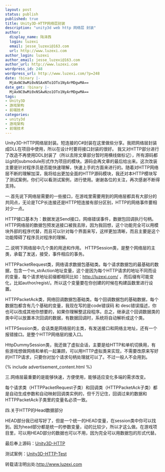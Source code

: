 ```yaml
---
layout: post
status: publish
published: true
title: Unity3D-HTTP网络层封装
description: "unity3d web http 网络层 封装"
author:
  display_name: 陆泽西
  login: luzexi
  email: jesse_luzexi@163.com
  url: http://www.luzexi.com
author_login: luzexi
author_email: jesse_luzexi@163.com
author_url: http://www.luzexi.com
wordpress_id: 248
wordpress_url: http://www.luzexi.com/?p=248
date: !binary |-
  MjAxNC0wMi0xNSAxNTo1OTo1NyArMDgwMA==
date_gmt: !binary |-
  MjAxNC0wMi0xNSAwNzo1OTo1NyArMDgwMA==
tags:
- Unity3D
- 游戏架构
- 前端技术
categories:
- unity3d
- 游戏架构
- 前端技术
---
```

Unity3D-HTTP网络层封装。短连接的C#封装在这里做些分享。我把网络层封装成DLL在项目中使用，所以在设计时要将接口封装的很好。 我又对HTTP部分进行了改造不再使用DDL封装了（所以去除文章部分暂时用横线做标记），所有源码都以git的submodule形式作为项目的模块。源码会再文章的最后给出来。这次改装主要是针对程序员是否能快速理解，快速上手的方面来进行的。随着对HTTP网络层不断的理解加深，我将给出更加全面的HTTP源码模块，我还对本HTTP模块写了测试案例，你们可以看测试案例，进行使用。谢谢各位的关注，再次感谢不断得支持。

一.首先说下网络层需要的一些接口，在游戏里需要用到的网络层都具有大部分的共同点，无论是TCP长连接还是HTTP短连接有部分区别，HTTP的网络事件要相对少一点。

HTTP接口基本为：数据发送Send接口，网络错误事件，数据包回调执行句柄。HTTP网络层的数据包预发送接口被我去除，因为我回想，这个功能完全可以用模块外部的程序代替，而且可以针对每个界面来写，这样更加清晰，而且主要是这个功能障碍了程序员对程序的理解。

二.说明下网络层中几个类的用途和作用。 HTTPSession类，是整个网络层的主类，承载了发送，接受，事件相应的事务。

HTTPPacketRequest类，网络请求数据包基础类。每个请求数据包的最基础的数据，包含一个m_strAction地址变量，这个是因为每个HTTP请求的地址不同而设的变量，每个请求地址前缀都相同比如：http://luzexi.com/ ，而后缀有可能变化，比如author/regist/。所以这个变量要在你创建的时候在构建函数里进行设置。

HTTPPacketAck类，网络回调数据包基础类。每个回调数据包的基础数据，每个数据包都含有几个基础的变量，我现在写的是code错误码 和 desc错误描述，你也可以改成其他你想要的，如果你理解整这段程序。总之，继承这个回调数据类的类中可以放置本次回调的数据，有数据回调时，系统将自动解析成这个类。

HTTPSession类，会话类是网络层的主类，有发送接口和网络主地址，还有一个报错接口。是整个HTTP网络层的接入口。

HttpDummySession类，我还做了虚拟会话，主要是给HTTP和单机切换用，有些游戏想做网络和单机一起兼顾，可以用HTTP虚拟类来实现，不需要改原来写好的HTTP请求，只要你对加个请求句柄处理就可以了。不过一般人不会用到。

{% include advertisement_content.html %}

三.网络层最重要的是能够快速，方便使用，能够适应变化多端的需求改变。

每个请求类（HTTPPacketRequest子类）和回调类（HTTPPacketAck子类）都是自动生成参数和自动映射回调类实例的，但千万记住，回调过来的数据和HTTPPacketAck子类里的变量名必须一致。

四.关于HTTP的Head数据部分

HEAD部分我已经写好了，但是一个统一的HEAD变量，在session类中你可以找到。因为head部分都是统一的参数变量，动的比较少，所以才这么做。在游戏项目里，可以用HEAD部分的数据也可以不用，因为完全可以用数据包的形式代替。

最后奉上源码：[Unity3D-HTTP](https://github.com/luzexi/Unity3DNetwork-http)

测试案例：[Unity3D-HTTP-Test](https://github.com/luzexi/Unity3DNetwork-http-Test)

转载请注明出处:http://www.luzexi.com
